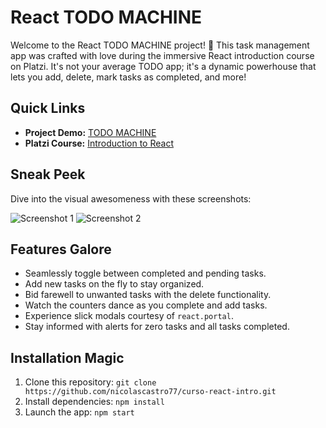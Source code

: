 # React TODO MACHINE

Welcome to the React TODO MACHINE project! 🚀 This task management app was crafted with love during the immersive React introduction course on Platzi. It's not your average TODO app; it's a dynamic powerhouse that lets you add, delete, mark tasks as completed, and more!

## Quick Links

- **Project Demo:** [TODO MACHINE](https://nicolascastro77.github.io/curso-react-intro/)
- **Platzi Course:** [Introduction to React](https://platzi.com/cursos/react/)

## Sneak Peek

Dive into the visual awesomeness with these screenshots:

![Screenshot 1](path/to/image1.png)
![Screenshot 2](path/to/image2.png)

## Features Galore

- Seamlessly toggle between completed and pending tasks.
- Add new tasks on the fly to stay organized.
- Bid farewell to unwanted tasks with the delete functionality.
- Watch the counters dance as you complete and add tasks.
- Experience slick modals courtesy of `react.portal`.
- Stay informed with alerts for zero tasks and all tasks completed.

## Installation Magic

1. Clone this repository: `git clone https://github.com/nicolascastro77/curso-react-intro.git`
2. Install dependencies: `npm install`
3. Launch the app: `npm start`
